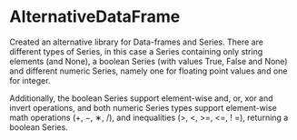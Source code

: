 # AlternativeDataFrame

Created an alternative library for Data-frames and Series. There are different types of Series, in this case a Series containing only string elements
(and None), a boolean Series (with values True, False and None) and different numeric Series, namely one for floating point values and one for integer.

 Additionally, the boolean Series support element-wise and, or, xor and invert operations, and both numeric Series types support element-wise math operations (+, −, ∗, /), and inequalities (>, <, >=, <=, ! =), returning a boolean Series. 